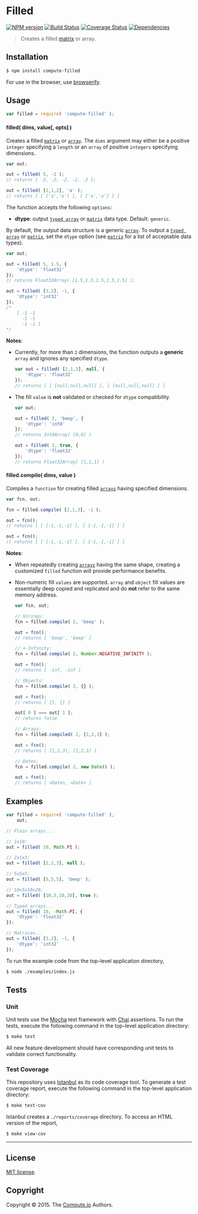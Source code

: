 Filled
===
[![NPM version][npm-image]][npm-url] [![Build Status][travis-image]][travis-url] [![Coverage Status][coverage-image]][coverage-url] [![Dependencies][dependencies-image]][dependencies-url]

> Creates a filled [matrix](https://github.com/dstructs/matrix) or array.


## Installation

``` bash
$ npm install compute-filled
```

For use in the browser, use [browserify](https://github.com/substack/node-browserify).


## Usage

``` javascript
var filled = require( 'compute-filled' );
```

#### filled( dims, value[, opts] )

Creates a filled [`matrix`](https://github.com/dstructs/matrix) or [`array`](https://developer.mozilla.org/en-US/docs/Web/JavaScript/Reference/Global_Objects/Array). The `dims` argument may either be a positive `integer` specifying a `length` or an `array` of positive `integers` specifying dimensions.

``` javascript
var out;

out = filled( 5, -2 );
// returns [ -2, -2, -2, -2, -2 ];

out = filled( [2,1,2], 'a' );
// returns [ [ ['a','a'] ], [ ['a','a'] ] ]
```

The function accepts the following `options`:

*	__dtype__: output [`typed array`](https://developer.mozilla.org/en-US/docs/Web/JavaScript/Typed_arrays) or [`matrix`](https://github.com/dstructs/matrix) data type. Default: `generic`.

By default, the output data structure is a generic [`array`](https://developer.mozilla.org/en-US/docs/Web/JavaScript/Reference/Global_Objects/Array). To output a [`typed array`](https://developer.mozilla.org/en-US/docs/Web/JavaScript/Typed_arrays) or [`matrix`](https://github.com/dstructs/matrix), set the `dtype` option (see [`matrix`](https://github.com/dstructs/matrix) for a list of acceptable data types).

``` javascript
var out;

out = filled( 5, 1.5, {
	'dtype': 'float32'
});
// returns Float32Array( [1.5,1.5,1.5,1.5,1.5] );

out = filled( [3,2], -1, {
	'dtype': 'int32'
});
/*
	[ -1 -1
	  -1 -1
	  -1 -1 ]
*/
```

__Notes__:
*	Currently, for more than `2` dimensions, the function outputs a __generic__ `array` and ignores any specified `dtype`.

	``` javascript
	var out = filled( [2,1,3], null, {
		'dtype': 'float32'
	});
	// returns [ [ [null,null,null] ], [ [null,null,null] ] ]
	```
*	The fill `value` is __not__ validated or checked for `dtype` compatibility.

	``` javascript
	var out;

	out = filled( 2, 'beep', {
		'dtype': 'int8'
	});
	// returns Int8Array( [0,0] )

	out = filled( 3, true, {
		'dtype': 'float32'
	});
	// returns Float32Array( [1,1,1] )
	```


#### filled.compile( dims, value )

Compiles a `function` for creating filled [`arrays`](https://developer.mozilla.org/en-US/docs/Web/JavaScript/Reference/Global_Objects/Array) having specified dimensions.

``` javascript
var fcn, out;

fcn = filled.compile( [2,1,3], -1 );

out = fcn();
// returns [ [ [-1,-1,-1] ], [ [-1,-1,-1] ] ]

out = fcn();
// returns [ [ [-1,-1,-1] ], [ [-1,-1,-1] ] ]
```

__Notes__:
*	When repeatedly creating [`arrays`](https://developer.mozilla.org/en-US/docs/Web/JavaScript/Reference/Global_Objects/Array) having the same shape, creating a customized `filled` function will provide performance benefits.
*	Non-numeric fill `values` are supported. `array` and `object` fill values are essentially deep copied and replicated and do __not__ refer to the same memory address.

	``` javascript
	var fcn, out;

	// Strings:
	fcn = filled.compile( 2, 'beep' );

	out = fcn();
	// returns [ 'beep', 'beep' ]

	// +-Infinity:
	fcn = filled.compile( 2, Number.NEGATIVE_INFINITY );

	out = fcn();
	// returns [ -inf, -inf ]

	// Objects:
	fcn = filled.compile( 2, {} );

	out = fcn();
	// returns [ {}, {} ]

	out[ 0 ] === out[ 1 ];
	// returns false

	// Arrays:
	fcn = filled.compiled( 2, [1,2,3] );

	out = fcn();
	// returns [ [1,2,3], [1,2,3] ]

	// Dates:
	fcn = filled.compile( 2, new Date() );

	out = fcn();
	// returns [ <Date>, <Date> ]
	```



## Examples

``` javascript
var filled = require( 'compute-filled' ),
	out;

// Plain arrays...

// 1x10:
out = filled( 10, Math.PI );

// 2x1x3:
out = filled( [2,1,3], null );

// 5x5x5:
out = filled( [5,5,5], 'beep' );

// 10x5x10x20:
out = filled( [10,5,10,20], true );

// Typed arrays...
out = filled( 10, -Math.PI, {
	'dtype': 'float32'
});

// Matrices...
out = filled( [3,2], -1, {
	'dtype': 'int32'
});
```

To run the example code from the top-level application directory,

``` bash
$ node ./examples/index.js
```


## Tests

### Unit

Unit tests use the [Mocha](http://mochajs.org/) test framework with [Chai](http://chaijs.com) assertions. To run the tests, execute the following command in the top-level application directory:

``` bash
$ make test
```

All new feature development should have corresponding unit tests to validate correct functionality.


### Test Coverage

This repository uses [Istanbul](https://github.com/gotwarlost/istanbul) as its code coverage tool. To generate a test coverage report, execute the following command in the top-level application directory:

``` bash
$ make test-cov
```

Istanbul creates a `./reports/coverage` directory. To access an HTML version of the report,

``` bash
$ make view-cov
```


---
## License

[MIT license](http://opensource.org/licenses/MIT).


## Copyright

Copyright &copy; 2015. The [Compute.io](https://github.com/compute-io) Authors.


[npm-image]: http://img.shields.io/npm/v/compute-filled.svg
[npm-url]: https://npmjs.org/package/compute-filled

[travis-image]: http://img.shields.io/travis/compute-io/filled/master.svg
[travis-url]: https://travis-ci.org/compute-io/filled

[coverage-image]: https://img.shields.io/codecov/c/github/compute-io/filled/master.svg
[coverage-url]: https://codecov.io/github/compute-io/filled?branch=master

[dependencies-image]: http://img.shields.io/david/compute-io/filled.svg
[dependencies-url]: https://david-dm.org/compute-io/filled

[dev-dependencies-image]: http://img.shields.io/david/dev/compute-io/filled.svg
[dev-dependencies-url]: https://david-dm.org/dev/compute-io/filled

[github-issues-image]: http://img.shields.io/github/issues/compute-io/filled.svg
[github-issues-url]: https://github.com/compute-io/filled/issues
